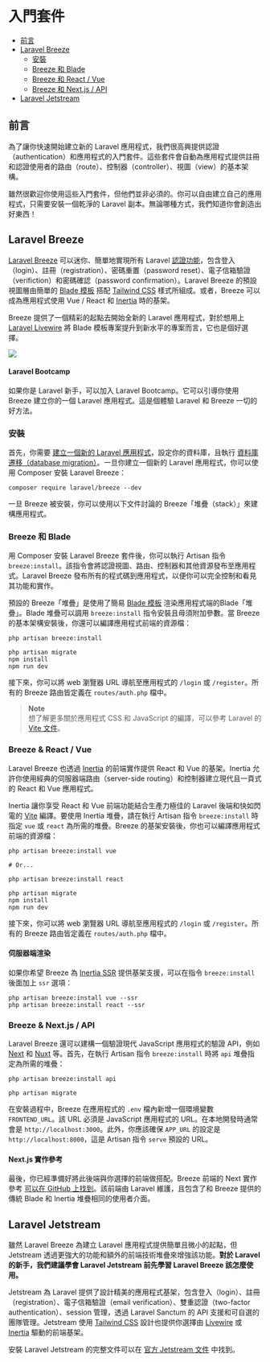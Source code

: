 # 入門套件

- [前言](#introduction)
- [Laravel Breeze](#laravel-breeze)
    - [安裝](#laravel-breeze-installation)
    - [Breeze 和 Blade](#breeze-and-blade)
    - [Breeze 和 React / Vue](#breeze-and-inertia)
    - [Breeze 和 Next.js / API](#breeze-and-next)
- [Laravel Jetstream](#laravel-jetstream)

<a name="introduction"></a>
## 前言

為了讓你快速開始建立新的 Laravel 應用程式，我們很高興提供認證（authentication）和應用程式的入門套件。這些套件會自動為應用程式提供註冊和認證使用者的路由（route）、控制器（controller）、視圖（view）的基本架構。

雖然很歡迎你使用這些入門套件，但他們並非必須的。你可以自由建立自己的應用程式，只需要安裝一個乾淨的 Laravel 副本。無論哪種方式，我們知道你會創造出好東西！

<a name="laravel-breeze"></a>
## Laravel Breeze

[Laravel Breeze](https://github.com/laravel/breeze) 可以迷你、簡單地實現所有 Laravel [認證功能](/docs/{{version}}/authentication)，包含登入（login）、註冊（registration）、密碼重置（password reset）、電子信箱驗證（verifiction）和密碼確認（password confirmation）。Laravel Breeze 的預設視圖層由簡單的 [Blade 模板](/docs/{{version}}/blade) 搭配 [Tailwind CSS](https://tailwindcss.com) 樣式所組成。或者，Breeze 可以成為應用程式使用 Vue / React 和 [Inertia](https://inertiajs.com) 時的基架。

Breeze 提供了一個精彩的起點去開始全新的 Laravel 應用程式，對於想用上 [Laravel Livewire](https://laravel-livewire.com) 將 Blade 模板專案提升到新水平的專案而言，它也是個好選擇。

<img src="https://laravel.com/img/docs/breeze-register.png">

#### Laravel Bootcamp
如果你是 Laravel 新手，可以加入 Laravel Bootcamp。它可以引導你使用 Breeze 建立你的一個 Laravel 應用程式。這是個體驗 Laravel 和 Breeze 一切的好方法。

<a name="laravel-breeze-installation"></a>
### 安裝

首先，你需要 [建立一個新的 Laravel 應用程式](/docs/{{version}}/installation)，設定你的資料庫，且執行 [資料庫遷移（database migration）](/docs/{{version}}/migrations)。一旦你建立一個新的 Laravel 應用程式，你可以使用 Composer 安裝 Laravel Breeze：

```shell
composer require laravel/breeze --dev
```

一旦 Breeze 被安裝，你可以使用以下文件討論的 Breeze「堆疊（stack）」來建構應用程式。

<a name="breeze-and-blade"></a>
### Breeze 和 Blade

用 Composer 安裝 Laravel Breeze 套件後，你可以執行 Artisan 指令 `breeze:install`。該指令會將認證視圖、路由、控制器和其他資源發布至應用程式。Laravel Breeze 發布所有的程式碼到應用程式，以便你可以完全控制和看見其功能和實作。

預設的 Breeze「堆疊」是使用了簡易 [Blade 模板](/docs/{{version}}/blade) 渲染應用程式端的Blade「堆疊」。Blade 堆疊可以調用 `breeze:install` 指令安裝且毋須附加參數。當 Breeze 的基本架構安裝後，你還可以編譯應用程式前端的資源檔：

```shell
php artisan breeze:install

php artisan migrate
npm install
npm run dev
```

接下來，你可以將 web 瀏覽器 URL 導航至應用程式的 `/login` 或 `/register`。所有的 Breeze 路由皆定義在 `routes/auth.php` 檔中。

> **Note**  
> 想了解更多關於應用程式 CSS 和 JavaScript 的編譯，可以參考 Laravel 的 [Vite 文件](/docs/{{version}}/vite#running-vite)。

<a name="breeze-and-inertia"></a>
### Breeze & React / Vue

Laravel Breeze 也透過 [Inertia](https://inertiajs.com) 的前端實作提供 React 和 Vue 的基架。Inertia 允許你使用經典的伺服器端路由（server-side routing）和控制器建立現代且一頁式的 React 和 Vue 應用程式。

Inertia 讓你享受 React 和 Vue 前端功能結合生產力極佳的 Laravel 後端和快如閃電的 [Vite](https://vitejs.dev) 編譯。要使用 Inertia 堆疊，請在執行 Artisan 指令 `breeze:install` 時指定 `vue` 或 `react` 為所需的堆疊。Breeze 的基架安裝後，你也可以編譯應用程式前端的資源檔：

```shell
php artisan breeze:install vue

# Or...

php artisan breeze:install react

php artisan migrate
npm install
npm run dev
```

接下來，你可以將 web 瀏覽器 URL 導航至應用程式的 `/login` 或 `/register`。所有的 Breeze 路由皆定義在 `routes/auth.php` 檔中。

<a name="server-side-rendering"></a>
#### 伺服器端渲染

如果你希望 Breeze 為 [Inertia SSR](https://inertiajs.com/server-side-rendering) 提供基架支援，可以在指令 `breeze:install` 後面加上 `ssr` 選項：

```shell
php artisan breeze:install vue --ssr
php artisan breeze:install react --ssr
```

<a name="breeze-and-next"></a>
### Breeze & Next.js / API

Laravel Breeze 還可以建構一個驗證現代 JavaScript 應用程式的驗證 API，例如 [Next](https://nextjs.org) 和 [Nuxt](https://nuxtjs.org) 等。首先，在執行 Artisan 指令 `breeze:install` 時將 `api` 堆疊指定為所需的堆疊：

```shell
php artisan breeze:install api

php artisan migrate
```

在安裝過程中，Breeze 在應用程式的 `.env` 檔內新增一個環境變數 `FRONTEND_URL`。該 URL 必須是 JavaScript 應用程式的 URL。在本地開發時通常會是 `http://localhost:3000`。此外，你應該確保 `APP_URL` 的設定是 `http://localhost:8000`，這是 Artisan 指令 `serve` 預設的 URL。

<a name="next-reference-implementation"></a>
#### Next.js 實作參考

最後，你已經準備好將此後端與你選擇的前端做搭配。Breeze 前端的 Next 實作參考 [可以在 GitHub 上找到](https://github.com/laravel/breeze-next)。該前端由 Laravel 維護，且包含了和 Breeze 提供的傳統 Blade 和 Inertia 堆疊相同的使用者介面。

<a name="laravel-jetstream"></a>
## Laravel Jetstream

雖然 Laravel Breeze 為建立 Laravel 應用程式提供簡單且微小的起點，但 Jetstream 透過更強大的功能和額外的前端技術堆疊來增強該功能。**對於 Laravel 的新手，我們建議學會 Laravel Jetstream 前先學習 Laravel Breeze 該怎麼使用。**

Jetstream 為 Laravel 提供了設計精美的應用程式基架，包含登入（login）、註冊（registration）、電子信箱驗證（email verification）、雙重認證（two-factor authentication）、session 管理，透過 Laravel Sanctum 的 API 支援和可自選的團隊管理。Jetstream 使用 [Tailwind CSS](https://tailwindcss.com) 設計也提供你選擇由 [Livewire](https://laravel-livewire.com) 或 [Inertia](https://inertiajs.com) 驅動的前端基架。

安裝 Laravel Jetstream 的完整文件可以在 [官方 Jetstream 文件](https://jetstream.laravel.com/2.x/introduction.html) 中找到。
